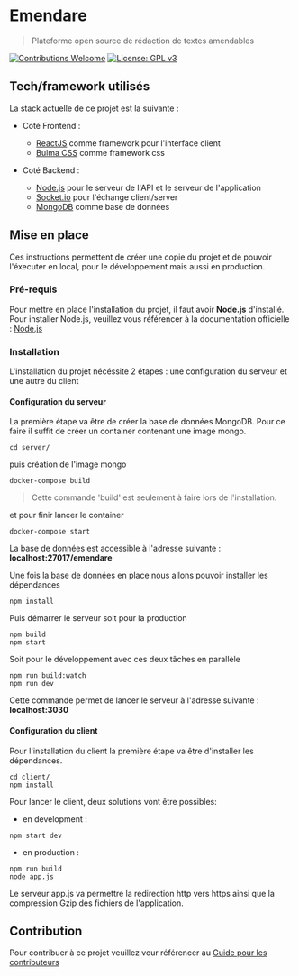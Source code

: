 # Emendare

> Plateforme open source de rédaction de textes amendables

[![Contributions Welcome](https://img.shields.io/badge/contributions-welcome-brightgreen.svg?style=flat)](https://gitlab.com/emendare/emendare/issues) [![License: GPL v3](https://img.shields.io/badge/License-GPL%20v3-blue.svg)](https://www.gnu.org/licenses/gpl-3.0)

## Tech/framework utilisés

La stack actuelle de ce projet est la suivante :

- Coté Frontend :

  - [ReactJS](https://reactjs.org/) comme framework pour l'interface client
  - [Bulma CSS](https://bulma.io/) comme framework css

- Coté Backend :
  - [Node.js](https://nodejs.org/en/) pour le serveur de l'API et le serveur de l'application
  - [Socket.io](https://socket.io/) pour l'échange client/server
  - [MongoDB](https://www.mongodb.com/fr) comme base de données

## Mise en place

Ces instructions permettent de créer une copie du projet et de pouvoir l'éxecuter en local, pour le développement mais aussi en production.

### Pré-requis

Pour mettre en place l'installation du projet, il faut avoir **Node.js** d'installé.
Pour installer Node.js, veuillez vous référencer à la documentation officielle : [Node.js](https://nodejs.org/en/)

### Installation

L'installation du projet nécéssite 2 étapes : une configuration du serveur et une autre du client

#### Configuration du serveur

La première étape va être de créer la base de données MongoDB. Pour ce faire il suffit de créer un container contenant une image mongo.

```
cd server/
```

puis création de l'image mongo

```
docker-compose build
```

> Cette commande 'build' est seulement à faire lors de l'installation.

et pour finir lancer le container

```
docker-compose start
```

La base de données est accessible à l'adresse suivante : **localhost:27017/emendare**

Une fois la base de données en place nous allons pouvoir installer les dépendances

```
npm install
```

Puis démarrer le serveur soit pour la production

```
npm build
npm start
```

Soit pour le développement avec ces deux tâches en parallèle

```
npm run build:watch
npm run dev
```

Cette commande permet de lancer le serveur à l'adresse suivante : **localhost:3030**

#### Configuration du client

Pour l'installation du client la première étape va être d'installer les dépendances.

```
cd client/
npm install
```

Pour lancer le client, deux solutions vont être possibles:

- en development :

```
npm start dev
```

- en production :

```
npm run build
node app.js
```

Le serveur app.js va permettre la redirection http vers https ainsi que la compression Gzip des fichiers de l'application.

## Contribution

Pour contribuer à ce projet veuillez vour référencer au [Guide pour les contributeurs](https://gitlab.com/emendare/emendare/blob/master/CONTRIBUTING.md)

